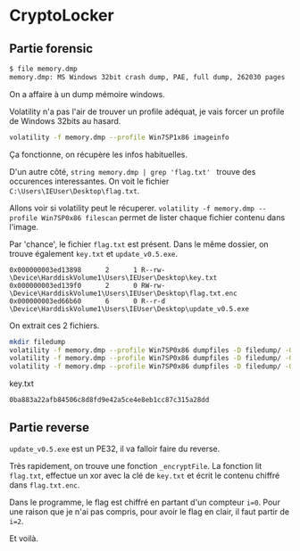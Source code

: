 # CryptoLocker

## Partie forensic

```bash
$ file memory.dmp
memory.dmp: MS Windows 32bit crash dump, PAE, full dump, 262030 pages
```
On a affaire à un dump mémoire windows.


Volatility n'a pas l'air de trouver un profile adéquat, je vais forcer un profile de Windows 32bits au hasard.
```bash
volatility -f memory.dmp --profile Win7SP1x86 imageinfo
```
Ça fonctionne, on récupère les infos habituelles.

D'un autre côté, `string memory.dmp | grep 'flag.txt' ` trouve des occurences interessantes.
On voit le fichier `C:\Users\IEUser\Desktop\flag.txt`.

Allons voir si volatility peut le récuperer.
`volatility -f memory.dmp --profile Win7SP0x86 filescan` permet de lister chaque fichier contenu dans l'image.

Par 'chance', le fichier `flag.txt` est présent. Dans le même dossier, on trouve également `key.txt` et `update_v0.5.exe`.
```
0x000000003ed13898      2      1 R--rw- \Device\HarddiskVolume1\Users\IEUser\Desktop\key.txt
0x000000003ed139f0      2      0 RW-rw- \Device\HarddiskVolume1\Users\IEUser\Desktop\flag.txt.enc
0x000000003ed66b60      6      0 R--r-d \Device\HarddiskVolume1\Users\IEUser\Desktop\update_v0.5.exe
```
On extrait ces 2 fichiers.
```bash
mkdir filedump
volatility -f memory.dmp --profile Win7SP0x86 dumpfiles -D filedump/ -Q 0x000000003ed13898
volatility -f memory.dmp --profile Win7SP0x86 dumpfiles -D filedump/ -Q 0x000000003ed139f0
volatility -f memory.dmp --profile Win7SP0x86 dumpfiles -D filedump/ -Q 0x000000003ed66b60
```

key.txt
```
0ba883a22afb84506c8d8fd9e42a5ce4e8eb1cc87c315a28dd
```

## Partie reverse
`update_v0.5.exe` est un PE32, il va falloir faire du reverse.

Très rapidement, on trouve une fonction `_encryptFile`.
La fonction lit `flag.txt`, effectue un xor avec la clé de `key.txt` et écrit le contenu chiffré dans `flag.txt.enc`.

Dans le programme, le flag est chiffré en partant d'un compteur `i=0`.
Pour une raison que je n'ai pas compris, pour avoir le flag en clair, il faut partir de `i=2`.

Et voilà.
